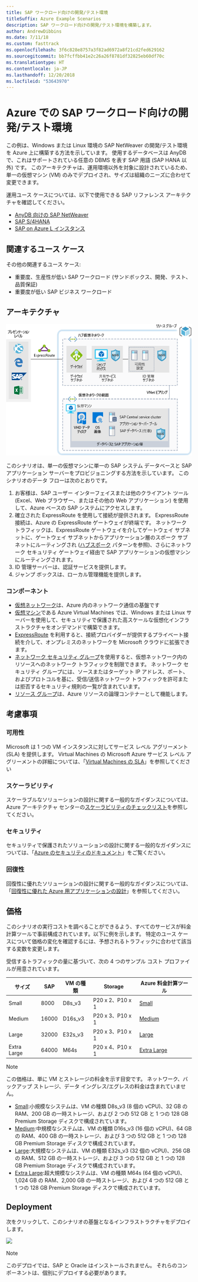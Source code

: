 ```yaml
---
title: SAP ワークロード向けの開発/テスト環境
titleSuffix: Azure Example Scenarios
description: SAP ワークロード向けの開発/テスト環境を構築します。
author: AndrewDibbins
ms.date: 7/11/18
ms.custom: fasttrack
ms.openlocfilehash: 3f6c828e8757a3f82ad6972a8f21cd2fed629162
ms.sourcegitcommit: bb7fcffbb41e2c26a26f8781df32825eb60df70c
ms.translationtype: HT
ms.contentlocale: ja-JP
ms.lasthandoff: 12/20/2018
ms.locfileid: "53643970"
---
```

# <a name="devtest-environments-for-sap-workloads-on-azure"></a>Azure での SAP ワークロード向けの開発/テスト環境

この例は、Windows または Linux 環境の SAP NetWeaver の開発/テスト環境を Azure 上に構築する方法を示しています。 使用するデータベースは AnyDB で、これはサポートされている任意の DBMS を表す SAP 用語 (SAP HANA 以外) です。 このアーキテクチャは、運用環境以外を対象に設計されているため、単一の仮想マシン (VM) のみでデプロイされ、サイズは組織のニーズに合わせて変更できます。

運用ユース ケースについては、以下で使用できる SAP リファレンス アーキテクチャを確認してください。

- [AnyDB 向けの SAP NetWeaver][sap-netweaver]
- [SAP S/4HANA][sap-hana]
- [SAP on Azure L インスタンス][sap-large]

## <a name="relevant-use-cases"></a>関連するユース ケース

その他の関連するユース ケース:

- 重要度、生産性が低い SAP ワークロード (サンドボックス、開発、テスト、品質保証)
- 重要度が低い SAP ビジネス ワークロード

## <a name="architecture"></a>アーキテクチャ

![SAP ワークロードの開発/テスト環境のアーキテクチャ図](media/architecture-sap-dev-test.png)

このシナリオは、単一の仮想マシンに単一の SAP システム データベースと SAP アプリケーション サーバーをプロビジョニングする方法を示しています。 このシナリオのデータ フローは次のとおりです。

1. お客様は、SAP ユーザー インターフェイスまたは他のクライアント ツール (Excel、Web ブラウザー、またはその他の Web アプリケーション) を使用して、Azure ベースの SAP システムにアクセスします。
2. 確立された ExpressRoute を使用して接続が提供されます。 ExpressRoute 接続は、Azure の ExpressRoute ゲートウェイが終端です。 ネットワーク トラフィックは、ExpressRoute ゲートウェイを介してゲートウェイ サブネットに、ゲートウェイ サブネットからアプリケーション層のスポーク サブネットにルーティングされ ([ハブスポーク][hub-spoke] パターンを参照)、さらにネットワーク セキュリティ ゲートウェイ経由で SAP アプリケーションの仮想マシンにルーティングされます。
3. ID 管理サーバーは、認証サービスを提供します。
4. ジャンプ ボックスは、ローカル管理機能を提供します。

### <a name="components"></a>コンポーネント

- [仮想ネットワーク](/azure/virtual-network/virtual-networks-overview)は、Azure 内のネットワーク通信の基盤です
- [仮想マシン](/azure/virtual-machines/windows/overview)である Azure Virtual Machines では、Windows または Linux サーバーを使用して、セキュリティで保護された高スケールな仮想化インフラストラクチャをオンデマンドで構築できます。
- [ExpressRoute](/azure/expressroute/expressroute-introduction) を利用すると、接続プロバイダーが提供するプライベート接続を介して、オンプレミスのネットワークを Microsoft クラウドに拡張できます。
- [ネットワーク セキュリティ グループ](/azure/virtual-network/security-overview)を使用すると、仮想ネットワーク内のリソースへのネットワーク トラフィックを制限できます。 ネットワーク セキュリティ グループには、ソースまたはターゲット IP アドレス、ポート、およびプロトコルを基に、受信/送信ネットワーク トラフィックを許可または拒否するセキュリティ規則の一覧が含まれています。
- [リソース グループ](/azure/azure-resource-manager/resource-group-overview#resource-groups)は、Azure リソースの論理コンテナーとして機能します。

## <a name="considerations"></a>考慮事項

### <a name="availability"></a>可用性

 Microsoft は 1 つの VM インスタンスに対してサービス レベル アグリーメント (SLA) を提供します。 Virtual Machines の Microsoft Azure サービス レベル アグリーメントの詳細については、「[Virtual Machines の SLA](https://azure.microsoft.com/support/legal/sla/virtual-machines)」を参照してください

### <a name="scalability"></a>スケーラビリティ

スケーラブルなソリューションの設計に関する一般的なガイダンスについては、Azure アーキテクチャ センターの[スケーラビリティのチェックリスト][scalability]を参照してください。

### <a name="security"></a>セキュリティ

セキュリティで保護されたソリューションの設計に関する一般的なガイダンスについては、「[Azure のセキュリティのドキュメント][security]」をご覧ください。

### <a name="resiliency"></a>回復性

回復性に優れたソリューションの設計に関する一般的なガイダンスについては、「[回復性に優れた Azure 用アプリケーションの設計][resiliency]」を参照してください。

## <a name="pricing"></a>価格

このシナリオの実行コストを調べることができるよう、すべてのサービスが料金計算ツールで事前構成されています。以下に例を示します。 特定のユース ケースについて価格の変化を確認するには、予想されるトラフィックに合わせて該当する変数を変更します。

受信するトラフィックの量に基づいて、次の 4 つのサンプル コスト プロファイルが用意されています。

|サイズ|SAP|VM の種類|Storage|Azure 料金計算ツール|
|----|----|-------|-------|---------------|
|Small|8000|D8s_v3|P20 x 2、P10 x 1|[Small](https://azure.com/e/9d26b9612da9466bb7a800eab56e71d1)|
|Medium|16000|D16s_v3|P20 x 3、P10 x 1|[Medium](https://azure.com/e/465bd07047d148baab032b2f461550cd)|
Large|32000|E32s_v3|P20 x 3、P10 x 1|[Large](https://azure.com/e/ada2e849d68b41c3839cc976000c6931)|
Extra Large|64000|M64s|P20 x 4、P10 x 1|[Extra Large](https://azure.com/e/975fb58a965c4fbbb54c5c9179c61cef)|

> [!NOTE]
> この価格は、単に VM とストレージの料金を示す目安です。 ネットワーク、バックアップ ストレージ、データ イングレス/エグレスの料金は含まれていません。

- [Small](https://azure.com/e/9d26b9612da9466bb7a800eab56e71d1):小規模なシステムは、VM の種類 D8s_v3 (8 個の vCPU)、32 GB の RAM、200 GB の一時ストレージ、および 2 つの 512 GB と 1 つの 128 GB Premium Storage ディスクで構成されています。
- [Medium](https://azure.com/e/465bd07047d148baab032b2f461550cd):中規模なシステムは、VM の種類 D16s_v3 (16 個の vCPU)、64 GB の RAM、400 GB の一時ストレージ、および 3 つの 512 GB と 1 つの 128 GB Premium Storage ディスクで構成されています。
- [Large](https://azure.com/e/ada2e849d68b41c3839cc976000c6931):大規模なシステムは、VM の種類 E32s_v3 (32 個の vCPU)、256 GB の RAM、512 GB の一時ストレージ、および 3 つの 512 GB と 1 つの 128 GB Premium Storage ディスクで構成されています。
- [Extra Large](https://azure.com/e/975fb58a965c4fbbb54c5c9179c61cef):超大規模なシステムは、VM の種類 M64s (64 個の vCPU)、1,024 GB の RAM、2,000 GB の一時ストレージ、および 4 つの 512 GB と 1 つの 128 GB Premium Storage ディスクで構成されています。

## <a name="deployment"></a>Deployment

次をクリックして、このシナリオの基盤となるインフラストラクチャをデプロイします。

<!-- markdownlint-disable MD033 -->

<a href="https://portal.azure.com/#create/Microsoft.Template/uri/https%3A%2F%2Fraw.githubusercontent.com%2Fmspnp%2Fsolution-architectures%2Fmaster%2Fapps%2Fsap-2tier%2Fazuredeploy.json" target="_blank">
    <img src="https://azuredeploy.net/deploybutton.png"/>
</a>

<!-- markdownlint-enable MD033 -->

> [!NOTE]
> このデプロイでは、SAP と Oracle はインストールされません。 それらのコンポーネントは、個別にデプロイする必要があります。

<!-- links -->
[resiliency]: /azure/architecture/resiliency/
[security]: /azure/security/
[scalability]: /azure/architecture/checklist/scalability
[sap-netweaver]: /azure/architecture/reference-architectures/sap/sap-netweaver
[sap-hana]: /azure/architecture/reference-architectures/sap/sap-s4hana
[sap-large]: /azure/architecture/reference-architectures/sap/hana-large-instances
[hub-spoke]: /azure/architecture/reference-architectures/hybrid-networking/hub-spoke
